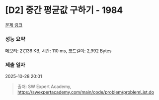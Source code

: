 # [D2] 중간 평균값 구하기 - 1984 

[문제 링크](https://swexpertacademy.com/main/code/problem/problemDetail.do?contestProbId=AV5Pw_-KAdcDFAUq) 

### 성능 요약

메모리: 27,136 KB, 시간: 110 ms, 코드길이: 2,992 Bytes

### 제출 일자

2025-10-28 20:01



> 출처: SW Expert Academy, https://swexpertacademy.com/main/code/problem/problemList.do